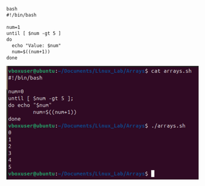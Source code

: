 ```
bash
#!/bin/bash

num=1
until [ $num -gt 5 ]
do
  echo "Value: $num"
  num=$((num+1))
done
```
![code](https://github.com/boa3444/Linux_Lab/blob/e489916a2a41a5b846eeb023e9874faa48c26ed0/images/arrays.png)
